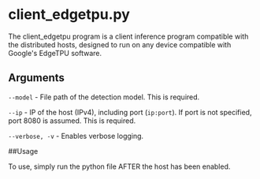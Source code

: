 # client_edgetpu.py

The client_edgetpu program is a client inference program compatible with the distributed hosts, designed to run on any
device compatible with Google's EdgeTPU software. 

## Arguments

`--model` - File path of the detection model. This is required.

`--ip` - IP of the host (IPv4), including port (`ip:port`). If port is not specified, port 8080 is assumed. This is required.

`--verbose, -v` - Enables verbose logging. 

##Usage

To use, simply run the python file AFTER the host has been enabled.